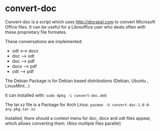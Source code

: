# convert-doc

Convert-doc is a script which uses http://docspal.com to convert Microsoft Office files.
It can be useful for a Libreoffice user who deals often with these proprietary file formates.

These conversations are implemented:

  * odt <--> docx
  * doc  --> odt
  * doc  --> pdf
  * docx --> pdf
  * odt  --> pdf

The Debian Package is for Debian based distributions (Debian, Ubuntu , LinuxMint...)

It can installed with: `sudo dpkg -i convert-doc.deb`

The tar.xz file is a Package for Arch Linux.
`pacman -U convert-doc-1.0-0-any.pkg.tar.xz`

Installed, there should a context menu for doc, docx and odt files appear, 
which allows converting them. (Also multiple files parallel)